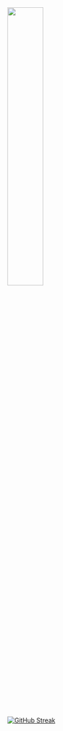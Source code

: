 <div id="header" align="left">
  <img src="https://blog.panoply.io/hs-fs/hubfs/Blog_images/5%20data%20tasks-%20gif1.gif?width=300&height=225&name=5%20data%20tasks-%20gif1.gif" width="40%"/>
</div>




</br>


[![GitHub Streak](https://streak-stats.demolab.com?user=brichavez&theme=deepBlue)](https://git.io/streak-stats)

